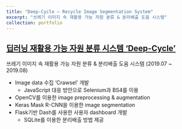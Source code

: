 ```yaml
---
title: "Deep-Cycle — Recycle Image Segmentation System"
excerpt: "쓰레기 이미지 속 재활용 가능 자원 분류 & 분리배출 도움 시스템"
collection: portfolio
---
```


## [딥러닝 재활용 가능 자원 분류 시스템 ‘Deep-Cycle’](https://github.com/dbguide-korea4/Deep-Cycle)

쓰레기 이미지 속 재활용 가능 자원 분류 & 분리배출 도움 시스템 (2019.07 ~ 2019.08)

- Image data 수집 ‘Crawsel’ 개발
  - JavaScript 대응 방안으로 Selenium과 BS4를 이용
- OpenCV를 이용한 image preprocessing & augmentation
- Keras Mask R-CNN을 이용한 image segmentation
- Flask기반 Dash를 사용한 사용자 dashboard 개발
  - SQLite를 이용한 분리배출 방법 제공
